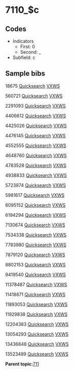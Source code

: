 # 7110\_$c

## Codes

-   Indicators
    -   First: 0
    -   Second: \_
-   Subfield: c

## Sample bibs

18675 [Quicksearch](https://search.library.yale.edu/catalog/18675) [VXWS](http://prodorbis.library.yale.edu:7014/vxws/GetHoldingsService?bibId=18675)

560721 [Quicksearch](https://search.library.yale.edu/catalog/560721) [VXWS](http://prodorbis.library.yale.edu:7014/vxws/GetHoldingsService?bibId=560721)

2291093 [Quicksearch](https://search.library.yale.edu/catalog/2291093) [VXWS](http://prodorbis.library.yale.edu:7014/vxws/GetHoldingsService?bibId=2291093)

4406612 [Quicksearch](https://search.library.yale.edu/catalog/4406612) [VXWS](http://prodorbis.library.yale.edu:7014/vxws/GetHoldingsService?bibId=4406612)

4425026 [Quicksearch](https://search.library.yale.edu/catalog/4425026) [VXWS](http://prodorbis.library.yale.edu:7014/vxws/GetHoldingsService?bibId=4425026)

4476145 [Quicksearch](https://search.library.yale.edu/catalog/4476145) [VXWS](http://prodorbis.library.yale.edu:7014/vxws/GetHoldingsService?bibId=4476145)

4552555 [Quicksearch](https://search.library.yale.edu/catalog/4552555) [VXWS](http://prodorbis.library.yale.edu:7014/vxws/GetHoldingsService?bibId=4552555)

4648760 [Quicksearch](https://search.library.yale.edu/catalog/4648760) [VXWS](http://prodorbis.library.yale.edu:7014/vxws/GetHoldingsService?bibId=4648760)

4783528 [Quicksearch](https://search.library.yale.edu/catalog/4783528) [VXWS](http://prodorbis.library.yale.edu:7014/vxws/GetHoldingsService?bibId=4783528)

4938833 [Quicksearch](https://search.library.yale.edu/catalog/4938833) [VXWS](http://prodorbis.library.yale.edu:7014/vxws/GetHoldingsService?bibId=4938833)

5723874 [Quicksearch](https://search.library.yale.edu/catalog/5723874) [VXWS](http://prodorbis.library.yale.edu:7014/vxws/GetHoldingsService?bibId=5723874)

5981617 [Quicksearch](https://search.library.yale.edu/catalog/5981617) [VXWS](http://prodorbis.library.yale.edu:7014/vxws/GetHoldingsService?bibId=5981617)

6095152 [Quicksearch](https://search.library.yale.edu/catalog/6095152) [VXWS](http://prodorbis.library.yale.edu:7014/vxws/GetHoldingsService?bibId=6095152)

6194294 [Quicksearch](https://search.library.yale.edu/catalog/6194294) [VXWS](http://prodorbis.library.yale.edu:7014/vxws/GetHoldingsService?bibId=6194294)

7130674 [Quicksearch](https://search.library.yale.edu/catalog/7130674) [VXWS](http://prodorbis.library.yale.edu:7014/vxws/GetHoldingsService?bibId=7130674)

7534338 [Quicksearch](https://search.library.yale.edu/catalog/7534338) [VXWS](http://prodorbis.library.yale.edu:7014/vxws/GetHoldingsService?bibId=7534338)

7783980 [Quicksearch](https://search.library.yale.edu/catalog/7783980) [VXWS](http://prodorbis.library.yale.edu:7014/vxws/GetHoldingsService?bibId=7783980)

7879120 [Quicksearch](https://search.library.yale.edu/catalog/7879120) [VXWS](http://prodorbis.library.yale.edu:7014/vxws/GetHoldingsService?bibId=7879120)

8802153 [Quicksearch](https://search.library.yale.edu/catalog/8802153) [VXWS](http://prodorbis.library.yale.edu:7014/vxws/GetHoldingsService?bibId=8802153)

9419540 [Quicksearch](https://search.library.yale.edu/catalog/9419540) [VXWS](http://prodorbis.library.yale.edu:7014/vxws/GetHoldingsService?bibId=9419540)

11378487 [Quicksearch](https://search.library.yale.edu/catalog/11378487) [VXWS](http://prodorbis.library.yale.edu:7014/vxws/GetHoldingsService?bibId=11378487)

11418871 [Quicksearch](https://search.library.yale.edu/catalog/11418871) [VXWS](http://prodorbis.library.yale.edu:7014/vxws/GetHoldingsService?bibId=11418871)

11893053 [Quicksearch](https://search.library.yale.edu/catalog/11893053) [VXWS](http://prodorbis.library.yale.edu:7014/vxws/GetHoldingsService?bibId=11893053)

11929838 [Quicksearch](https://search.library.yale.edu/catalog/11929838) [VXWS](http://prodorbis.library.yale.edu:7014/vxws/GetHoldingsService?bibId=11929838)

12204383 [Quicksearch](https://search.library.yale.edu/catalog/12204383) [VXWS](http://prodorbis.library.yale.edu:7014/vxws/GetHoldingsService?bibId=12204383)

13054293 [Quicksearch](https://search.library.yale.edu/catalog/13054293) [VXWS](http://prodorbis.library.yale.edu:7014/vxws/GetHoldingsService?bibId=13054293)

13436848 [Quicksearch](https://search.library.yale.edu/catalog/13436848) [VXWS](http://prodorbis.library.yale.edu:7014/vxws/GetHoldingsService?bibId=13436848)

13523489 [Quicksearch](https://search.library.yale.edu/catalog/13523489) [VXWS](http://prodorbis.library.yale.edu:7014/vxws/GetHoldingsService?bibId=13523489)

**Parent topic:**[711](../../tags/711/711.md)

